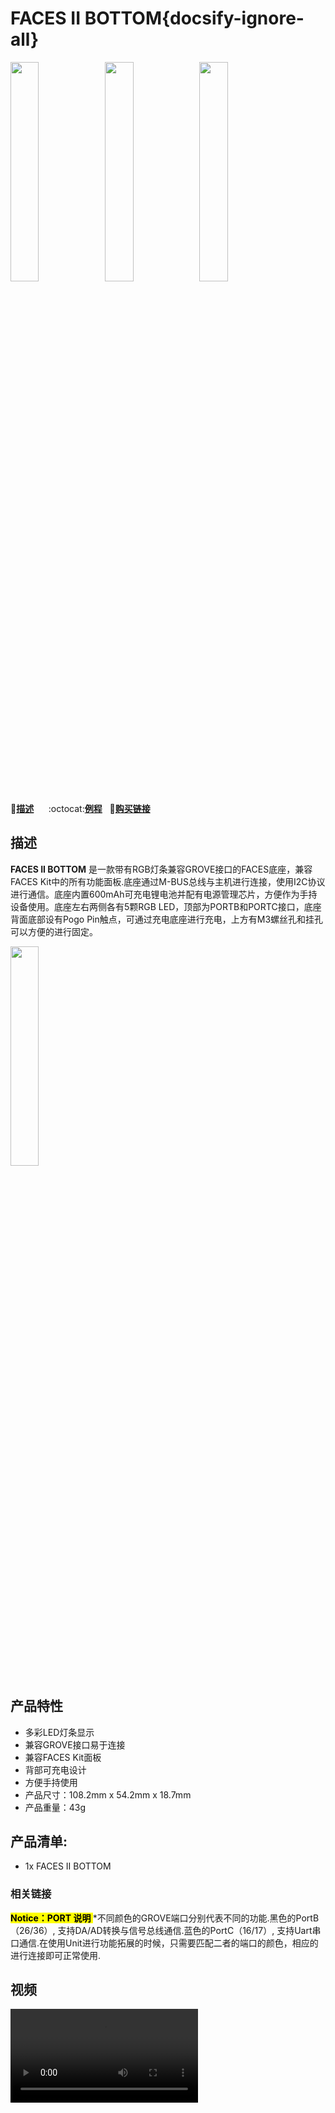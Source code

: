 # FACES II BOTTOM{docsify-ignore-all}

<img src="assets/img/product_pics/module/facesII_bottom/faceii_01.jpg" width="30%" height="30%" ><img src="assets/img/product_pics/module/facesII_bottom/faceii_02.jpg" width="30%" height="30%" ><img src="assets/img/product_pics/module/facesII_bottom/faceii_03.jpg" width="30%" height="30%" >


:memo:**[描述](#描述)**&nbsp;&nbsp;&nbsp;&nbsp;&nbsp;&nbsp;:octocat:**[例程](https://github.com/m5stack/M5Stack/tree/master/examples/Modules/FACESII)**&nbsp;&nbsp;&nbsp;🛒**[购买链接](https://m5stack.com/collections/m5-core/products/face)**&nbsp;&nbsp;&nbsp;


## 描述

**FACES II BOTTOM** 是一款带有RGB灯条兼容GROVE接口的FACES底座，兼容FACES Kit中的所有功能面板.底座通过M-BUS总线与主机进行连接，使用I2C协议进行通信。底座内置600mAh可充电锂电池并配有电源管理芯片，方便作为手持设备使用。底座左右两侧各有5颗RGB LED，顶部为PORTB和PORTC接口，底座背面底部设有Pogo Pin触点，可通过充电底座进行充电，上方有M3螺丝孔和挂孔
可以方便的进行固定。

<img src="assets/img/product_pics/module/facesII_bottom/different.jpg" width="30%" height="30%" >

## 产品特性

- 多彩LED灯条显示
- 兼容GROVE接口易于连接
- 兼容FACES Kit面板
- 背部可充电设计
- 方便手持使用
- 产品尺寸：108.2mm x 54.2mm x 18.7mm
- 产品重量：43g


## 产品清单:

- 1x FACES II BOTTOM

### 相关链接

**<mark>Notice：PORT 说明 </mark>**
*不同颜色的GROVE端口分别代表不同的功能.黑色的PortB（26/36）, 支持DA/AD转换与信号总线通信.蓝色的PortC（16/17）, 支持Uart串口通信.在使用Unit进行功能拓展的时候，只需要匹配二者的端口的颜色，相应的进行连接即可正常使用.

## 视频

<video class="video_size" controls>
    <source src="https://m5stack.oss-cn-shenzhen.aliyuncs.com/video/Product_example_video/Module/FACES%20II%20BOTTOM.mp4" type="video/mp4">
</video>
